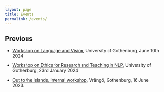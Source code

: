 ```yaml
---
layout: page
title: Events
permalink: /events/
---
```



## Previous

  - [Workshop on Language and Vision](/events/language-and-vision-workshop/language-and-vision-workshop.md), University of Gothenburg, June 10th 2024

  - [Workshop on Ethics for Research and Teaching in NLP](/events/ethics-for-nlp/ethics-for-nlp.md), University of Gothenburg, 23rd January 2024

  - [Out to the islands, internal workshop](/events/out-to-the-islands/out-to-the-islands.md), Vrångö, Gothenburg, 16 June 2023.
